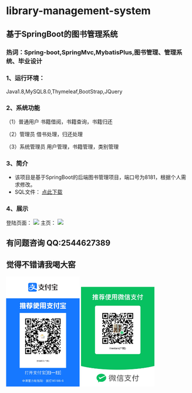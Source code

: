 # library-management-system

## 基于SpringBoot的图书管理系统
### 热词：Spring-boot,SpringMvc,MybatisPlus,图书管理、管理系统、毕业设计

### 1、运行环境：
Java1.8,MySQL8.0,Thymeleaf,BootStrap,JQuery <br>

### 2、系统功能

 （1）普通用户 书籍借阅，书籍查询，书籍归还 

 （2）管理员 借书处理，归还处理 

 （3）系统管理员 用户管理，书籍管理，类别管理

### 3、简介
+ 该项目是基于SpringBoot的后端图书管理项目，端口号为8181，根据个人需求修改。<br>
+ SQL文件： [点此下载](https://github.com/xsking9/library-management-system/tree/main/src/main/resources/document/library.sql)

### 4、展示
登陆页面：
<img src="src\main\resources\static\img\login.png">
主页：
<img src="src\main\resources\static\img\home.png">

## 有问题咨询 QQ:2544627389
## 觉得不错请我喝大窑
<img src="src\main\resources\static\images\alipay.jpg" width="200px"  alt="支付宝收款码">

<img src="src\main\resources\static\images\wechatpay.jpg"  width="200px" alt="微信收款码">  

